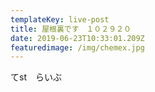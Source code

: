 ```yaml
---
templateKey: live-post
title: 屋根裏です　１０２９２０
date: 2019-06-23T10:33:01.209Z
featuredimage: /img/chemex.jpg
---
```

てst　らいぶ
